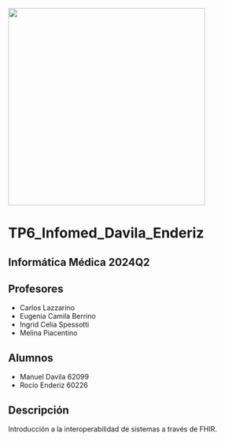 <img src="https://github.com/user-attachments/assets/25ad4ac5-8846-4e63-a52d-ac085909c0d4" width="400" style="height:auto;">

# TP6_Infomed_Davila_Enderiz

## Informática Médica 2024Q2

## Profesores

- Carlos Lazzarino
- Eugenia Camila Berrino
- Ingrid Celia Spessotti
- Melina Piacentino

## Alumnos 

- Manuel Davila 62099
- Rocío Enderiz 60226

## Descripción

Introducción a la interoperabilidad de sistemas a través de FHIR.
